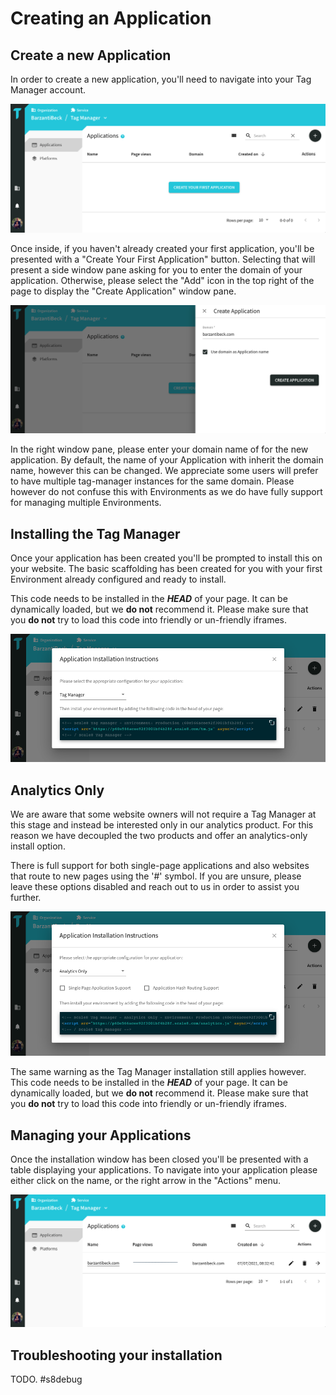 # Creating an Application

## Create a new Application

In order to create a new application, you'll need to navigate into your Tag Manager account.

![Tag Manager - Account](/img/tag-manager/tag-manager-account.png)

Once inside, if you haven't already created your first application, you'll be presented with a "Create Your First Application" button. Selecting that will present a side window pane asking for you to enter the domain of your application. Otherwise, please select the "Add" icon in the top right of the page to display the "Create Application" window pane.

![Tag Manager - Create Application](/img/tag-manager/tag-manager-create-application.png)

In the right window pane, please enter your domain name of for the new application. By default, the name of your Application with inherit the domain name, however this can be changed. We appreciate some users will prefer to have multiple tag-manager instances for the same domain. Please however do not confuse this with Environments as we do have fully support for managing multiple Environments.

## Installing the Tag Manager

Once your application has been created you'll be prompted to install this on your website. The basic scaffolding has been created for you with your first Environment already configured and ready to install.

<Warn>

This code needs to be installed in the ***HEAD*** of your page. It can be dynamically loaded, but we **do not** recommend it. Please make sure that you **do not** try to load this code into friendly or un-friendly iframes.

</Warn>

![Tag Manager - Install Application](/img/tag-manager/tag-manager-install.png)

## Analytics Only

We are aware that some website owners will not require a Tag Manager at this stage and instead be interested only in our analytics product. For this reason we have decoupled the two products and offer an analytics-only install option.

There is full support for both single-page applications and also websites that route to new pages using the '#' symbol. If you are unsure, please leave these options disabled and reach out to us in order to assist you further.

![Tag Manager - Analytics Only Mode](/img/tag-manager/tag-manager-analytics-only.png)

<Warn>

The same warning as the Tag Manager installation still applies however. This code needs to be installed in the ***HEAD*** of your page. It can be dynamically loaded, but we **do not** recommend it. Please make sure that you **do not** try to load this code into friendly or un-friendly iframes.

</Warn>

## Managing your Applications

Once the installation window has been closed you'll be presented with a table displaying your applications. To navigate into your application please either click on the name, or the right arrow in the "Actions" menu.

![Tag Manager - Application View](/img/tag-manager/tag-manager-app-view.png)

## Troubleshooting your installation

TODO. #s8debug
